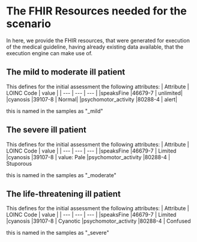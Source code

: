 # The FHIR Resources needed for the scenario

In here, we provide the FHIR resources, that were generated for execution of the medical guideline, having already existing data available, that the execution engine can make use of.

## The mild to moderate ill patient
This defines for the initial assessment the following attributes:
|  Attribute           |   LOINC Code     |     value            |
| ---                  | ---              | ---             |
|speaksFine            |46679-7           | unlimited|
|cyanosis              |39107-8           | Normal|
|psychomotor_activity  |80288-4           | alert|

this is named in the samples as "_mild"

## The severe ill patient
This defines for the initial assessment the following attributes:
|  Attribute           |   LOINC Code     |     value            |
| ---                  | ---              | ---             |
|speaksFine            |46679-7           | Limited
|cyanosis              |39107-8           | value: Pale
|psychomotor_activity  |80288-4           | Stuporous

this is named in the samples as "_moderate"

## The life-threatening ill patient
This defines for the initial assessment the following attributes:
|  Attribute           |   LOINC Code     |     value            |
| ---                  | ---              | ---             |
|speaksFine            |46679-7           |  Limited
|cyanosis              |39107-8           |  Cyanotic
|psychomotor_activity  |80288-4           |  Confused

this is named in the samples as "_severe"
